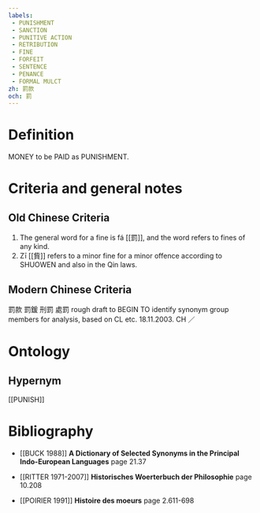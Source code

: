 ```yaml
---
labels: 
 - PUNISHMENT
 - SANCTION
 - PUNITIVE ACTION
 - RETRIBUTION
 - FINE
 - FORFEIT
 - SENTENCE
 - PENANCE
 - FORMAL MULCT
zh: 罰款
och: 罰
---
```


# Definition
MONEY to be PAID as PUNISHMENT.
# Criteria and general notes
## Old Chinese Criteria
1. The general word for a fine is fá [[罰]], and the word refers to fines of any kind.
2. Zī [[貲]] refers to a minor fine for a minor offence according to SHUOWEN and also in the Qin laws.
## Modern Chinese Criteria
罰款
罰鍰
刑罰
處罰
rough draft to BEGIN TO identify synonym group members for analysis, based on CL etc. 18.11.2003. CH ／
# Ontology

## Hypernym
[[PUNISH]]
# Bibliography
- [[BUCK 1988]]
**A Dictionary of Selected Synonyms in the Principal Indo-European Languages** page 21.37

- [[RITTER 1971-2007]]
**Historisches Woerterbuch der Philosophie** page 10.208

- [[POIRIER 1991]]
**Histoire des moeurs** page 2.611-698
